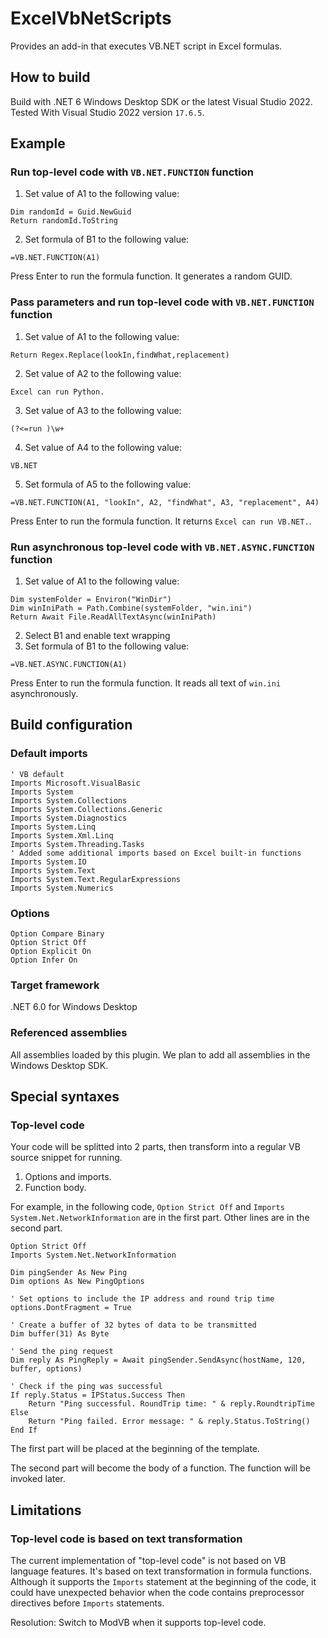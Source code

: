 # ExcelVbNetScripts
Provides an add-in that executes VB.NET script in Excel formulas.

## How to build
Build with .NET 6 Windows Desktop SDK or the latest Visual Studio 2022. Tested With Visual Studio 2022 version `17.6.5`.

## Example
### Run top-level code with `VB.NET.FUNCTION` function
1. Set value of A1 to the following value:
```vbnet
Dim randomId = Guid.NewGuid
Return randomId.ToString
```
2. Set formula of B1 to the following value:
```
=VB.NET.FUNCTION(A1)
```
Press Enter to run the formula function. It generates a random GUID.

### Pass parameters and run top-level code with `VB.NET.FUNCTION` function
1. Set value of A1 to the following value:
```vbnet
Return Regex.Replace(lookIn,findWhat,replacement)
```
2. Set value of A2 to the following value:
```
Excel can run Python.
```
3. Set value of A3 to the following value:
```
(?<=run )\w+
```
4. Set value of A4 to the following value:
```
VB.NET
```
5. Set formula of A5 to the following value:
```
=VB.NET.FUNCTION(A1, "lookIn", A2, "findWhat", A3, "replacement", A4)
```
Press Enter to run the formula function. It returns `Excel can run VB.NET.`.

### Run asynchronous top-level code with `VB.NET.ASYNC.FUNCTION` function
1. Set value of A1 to the following value:
```vbnet
Dim systemFolder = Environ("WinDir")
Dim winIniPath = Path.Combine(systemFolder, "win.ini")
Return Await File.ReadAllTextAsync(winIniPath)
```
2. Select B1 and enable text wrapping
3. Set formula of B1 to the following value:
```
=VB.NET.ASYNC.FUNCTION(A1)
```
Press Enter to run the formula function. It reads all text of `win.ini` asynchronously.

## Build configuration
### Default imports
```vbnet
' VB default
Imports Microsoft.VisualBasic
Imports System
Imports System.Collections
Imports System.Collections.Generic
Imports System.Diagnostics
Imports System.Linq
Imports System.Xml.Linq
Imports System.Threading.Tasks
' Added some additional imports based on Excel built-in functions
Imports System.IO
Imports System.Text
Imports System.Text.RegularExpressions
Imports System.Numerics
```

### Options 
```vbnet
Option Compare Binary
Option Strict Off
Option Explicit On
Option Infer On
```

### Target framework
.NET 6.0 for Windows Desktop

### Referenced assemblies
All assemblies loaded by this plugin. We plan to add all assemblies in the Windows Desktop SDK.

## Special syntaxes
### Top-level code
Your code will be splitted into 2 parts, then transform into a regular VB source snippet for running. 
1. Options and imports.
2. Function body.

For example, in the following code, `Option Strict Off` and `Imports System.Net.NetworkInformation` are in the first part. Other lines are in the second part.
```vbnet
Option Strict Off
Imports System.Net.NetworkInformation

Dim pingSender As New Ping
Dim options As New PingOptions

' Set options to include the IP address and round trip time
options.DontFragment = True

' Create a buffer of 32 bytes of data to be transmitted
Dim buffer(31) As Byte

' Send the ping request
Dim reply As PingReply = Await pingSender.SendAsync(hostName, 120, buffer, options)

' Check if the ping was successful
If reply.Status = IPStatus.Success Then
    Return "Ping successful. RoundTrip time: " & reply.RoundtripTime
Else
    Return "Ping failed. Error message: " & reply.Status.ToString()
End If
```

The first part will be placed at the beginning of the template.

The second part will become the body of a function. The function will be invoked later.

## Limitations
### Top-level code is based on text transformation
The current implementation of "top-level code" is not based on VB language features. It's based on text transformation in formula functions. Although it supports the `Imports` statement at the beginning of the code, it could have unexpected behavior when the code contains preprocessor directives before `Imports` statements.

Resolution:
Switch to ModVB when it supports top-level code.
